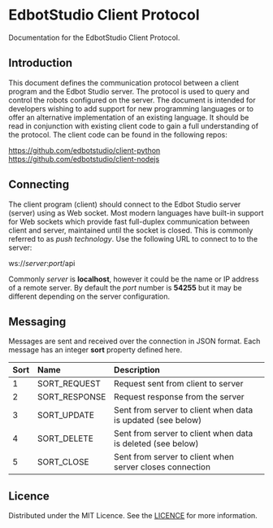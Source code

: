 # EdbotStudio Client Protocol

Documentation for the EdbotStudio Client Protocol.

## Introduction

This document defines the communication protocol between a client program and the Edbot Studio server.
The protocol is used to query and control the robots configured on the server. The document is intended
for developers wishing to add support for new programming languages or to offer an alternative
implementation of an existing language. It should be read in conjunction with existing client code to
gain a full understanding of the protocol. The client code can be found in the following repos:

https://github.com/edbotstudio/client-python  
https://github.com/edbotstudio/client-nodejs

## Connecting

The client program (client) should connect to the Edbot Studio server (server) using as Web socket. Most
modern languages have built-in support for Web sockets which provide fast full-duplex communication
between client and server, maintained until the socket is closed. This is commonly referred to as
_push technology_. Use the following URL to connect to to the server:

ws://_server_:_port_/api

Commonly _server_ is **localhost**, however it could be the name or IP address of a remote server.
By default the _port_ number is **54255** but it may be different depending on the server configuration.

## Messaging

Messages are sent and received over the connection in JSON format. Each message has an integer **sort**
property defined here.

|Sort|Name|Description|
|---|:---|:---|
|1|SORT_REQUEST|Request sent from client to server
|2|SORT_RESPONSE|Request response from the server
|3|SORT_UPDATE|Sent from server to client when data is updated (see below)
|4|SORT_DELETE|Sent from server to client when data is deleted (see below)
|5|SORT_CLOSE|Sent from server to client when server closes connection

## Licence

Distributed under the MIT Licence. See the [LICENCE](../main/LICENCE) for more information.
